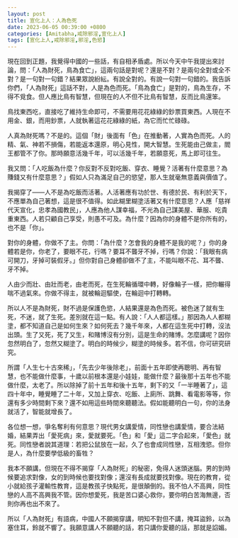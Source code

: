 ```yaml
---
layout: post
title: 宣化上人：人為色死
date: 2023-06-05 00:39:00 +0800
categories: [Amitabha,戒除邪淫,宣化上人]
tags: [宣化上人,戒除邪淫,邪淫,色慾]
---
```


現在回到正題，我覺得中國的一些話，有自相矛盾處。所以今天中午我提出來討論，問：「人為財死，鳥為食亡」，這兩句話是對呢？還是不對？是兩句全對或全不對？是一句對一句錯？結果眾說紛紜。有說全對的。有說一句對一句錯的。我告訴你們，「人為財死」這話不對，人是為色而死。「鳥為食亡」是對的，鳥為生存，不得不覓食。但人應比鳥有智慧，但現在的人不但不比鳥有智慧，反而比鳥還笨。        

鳥找東西吃，直接吃了維持生命即可，不需要用花花綠綠的鈔票買東西。人現在不用金、銀，而用鈔票，人就執著這花花綠綠的紙，為它而忙忙碌碌。        

人真為財死嗎？不是的。這個「財」後面有「色」在推動著，人實為色而死。人的精、氣、神若不損傷，若能返本還原，明心見性，開大智慧。生死能由己做主，閻王都管不了你。那時願意活幾千年，可以活幾千年，若願意死，馬上即可往生。      

我又問：「人吃飯為什麼？你反對不反對吃飯、穿衣、睡覺？活著有什麼意思？為賺錢又有什麼意思？」假如人只為滿足自己的慾望，那人生就毫無意義與價值了。        

我揭穿了——人不是為吃飯而活著。人活著應有功於世、有德於民、有利於天下，不應單為自己著想，這是很不值得。如此糊里糊塗活著又有什麼意思？人應「慈祥代天宣化，忠孝為國教民」，人應為他人謀幸福，不光為自己謀美屋、華服、吃貴重東西。人若只顧自己享受，則愚不可及。為什麼？因為你的身體不是你所有的，也不是「你」。        

對你的身體，你做不了主。你問：「為什麼？怎會我的身體不是我的呢？」你的身體若是你，你老了，要眼不花，行嗎？要耳不聾牙不掉，行嗎？你說：「我眼有病可開刀，牙掉可裝假牙。」但你對自己身體卻做不了主，不能叫眼不花、耳不聾、牙不掉。        

人由少而壯、由壯而老，由老而死，在生死輪循環中轉，好像輪子一樣，把你輾得喘不過氣來。你做不得主，就被輪迴驅使，在輪迴中打轉轉。　        

所以人不是為財死，財不過是保護色慾，人結果還是為色而死。被色迷了就有生死，不迷，就了生死。差別就在這一點。有人說：「人人都這樣。」那因為人人都糊塗，都不知道自己是如何生來？如何死去？幾千年來，人都在這生死中打轉，沒法出頭。生了又死，死了又生，和賭博沒有分別，這是生命的賭博。怎麼講呢？因你忽然明白了，忽然又糊塗了。明白的時候少，糊塗的時候多。若不信，你可研究研究。　      

所謂「人生七十古來稀」，「先去少年後除老」，前面十五年即使再聰明、再有智慧，也不能做什麼事，十歲以前根本還是小娃娃，能做什麼？最後那十五年也不能做什麼，太老了。所以除掉了前十五年和後十五年，剩下的又「一半睡著了」，這四十年中，睡覺睡了二十年，又加上穿衣、吃飯、上廁所、跳舞、看電影等等，你還有多少時間剩下來？還不如用這些時間來聽聽法。假如能聽明白一句，你的法身就活了，智能就增長了。　        

各位想一想，爭名奪利有何意思？現代男女講愛情，同性戀也講愛情，要合法結婚，結果弄出「愛死病」來，愛就要死。「色」和「愛」這二字合起來，「愛色」就死。同性戀者說其道理：若把公鼠放在一起，久了也會成同性戀，互相洩慾。但你是人，為什麼要學低級的畜牲？　      

我本不願講，但現在不得不揭穿「人為財死」的秘密，免得人迷頭迷腦。男的到時候要追求對像，女的到時候也要找對像；還沒有長成就要找對像。現在的教育，從小就給孩子灌輸性教育，這是教孩子快點死，是很顛倒的。我不怕人不高興，同性戀的人高不高興我不管。因你想愛死，我是苦口婆心救你，要你明白苦海無邊，否則你再也出不來了。      

所以「人為財死」有語病，中國人不願揭穿講，明知不對但不講，掩耳盜鈴，以為塞住耳，鈴就不響了。我願意講人不願聽的話，若只講你愛聽的話，那就是諂媚。